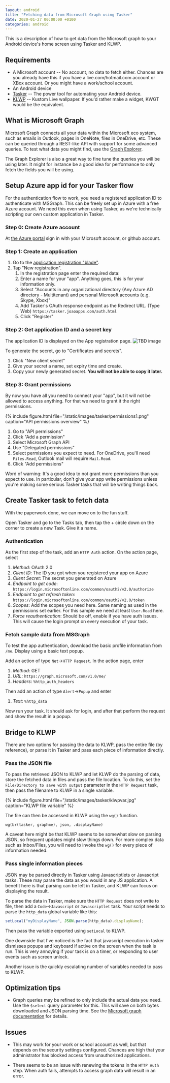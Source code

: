 ```yaml
---
layout: android
title: "Fetching data from Microsoft Graph using Tasker"
date: 2020-01-27 00:00:00 +0100
categories: android
---
```


This is a description of how to get data from the Microsoft graph to your
Android device's home screen using Tasker and KLWP.

## Requirements

- A Microsoft account -- No account, no data to fetch either. Chances are you
  already have this if you have a live.com/hotmail.com account or XBox account.
  Or you might have a work/school account.
- An Android device
- [Tasker](https://play.google.com/store/apps/details?id=net.dinglisch.android.taskerm)
  -- The power tool for automating your Android device.
- [KLWP](https://play.google.com/store/apps/details?id=org.kustom.wallpaper) --
  Kustom Live wallpaper. If you'd rather make a widget, KWGT would be the
  equivalent.

## What is Microsoft Graph

Microsoft Graph connects all your data within the Microsoft eco system, such as
emails in Outlook, pages in OneNote, files in OneDrive, etc. These can be
queried through a REST-like API with support for some advanced queries. To test
what data you might find, use the
[Graph Explorer](https://developer.microsoft.com/en-us/graph/graph-explorer).

The Graph Explorer is also a great way to fine tune the queries you will be
using later. It might for instance be a good idea for performance to only fetch
the fields you will be using.

## Setup Azure app id for your Tasker flow

For the authentication flow to work, you need a registered application ID to
authenticate with MSGraph. This can be freely set up in Azure with a free Azure
account. We need this even when using Tasker, as we're technically scripting our
own custom application in Tasker.

### Step 0: Create Azure account

At [the Azure portal](https://portal.azure.com) sign in with your Microsoft
account, or github account.

### Step 1: Create an application

1. Go to the
   [application registration "blade"](https://portal.azure.com/#blade/Microsoft_AAD_RegisteredApps/ApplicationsListBlade).
2. Tap "New registration".
   1. In the registration page enter the required data:
   2. Enter a name for your "app". Anything goes, this is for your information
      only.
   3. Select "Accounts in any organizational directory (Any Azure AD directory -
      Multitenant) and personal Microsoft accounts (e.g. Skype, Xbox)"
   4. Add Tasker's OAuth response endpoint as the Redirect URL. (Type Web)
      `https://tasker.joaoapps.com/auth.html`
   5. Click "Register"

### Step 2: Get application ID and a secret key

The application ID is displayed on the App registration page. ![TBD image]()

To generate the secret, go to "Certificates and secrets".

1. Click "New client secret"
2. Give your secret a name, set expiry time and create.
3. Copy your newly generated secret. **You will not be able to copy it later.**

### Step 3: Grant permissions

By now you have all you need to connect your "app", but it will not be allowed
to access anything. For that we need to grant it the right permissions.

{% include figure.html file="/static/images/tasker/permissions1.png" caption="API permissions overview" %}

1. Go to "API permissions"
2. Click "Add a permission"
3. Select Microsoft Graph API
4. Use "Delegated permissions"
5. Select permissions you expect to need. For OneDrive, you'll need
   `Files.Read`, Outlook mail will require `Mail.Read`.
6. Click "Add permissions"

Word of warning: It's a good idea to not grant more permissions than you expect
to use. In particular, don't give your app write permissions unless you're
making some serious Tasker tasks that will be writing things back.

## Create Tasker task to fetch data

With the paperwork done, we can move on to the fun stuff.

Open Tasker and go to the Tasks tab, then tap the + circle down on the corner to
create a new Task. Give it a name.

### Authentication

As the first step of the task, add an `HTTP Auth` action. On the action page,
select

1. _Method_: OAuth 2.0
2. _Client ID_: The ID you got when you registered your app on Azure
3. _Client Secret_: The secret you generated on Azure
4. _Endpoint to get code_:
   `https://login.microsoftonline.com/common/oauth2/v2.0/authorize`
5. _Endpoint to get refresh token_:
   `https://login.microsoftonline.com/common/oauth2/v2.0/token`
6. _Scopes_: Add the scopes you need here. Same naming as used in the
   permissions set earlier. For this sample we need at least `User.Read` here.
7. _Force reauthentication_: Should be off, enable if you have auth issues. This
   will cause the login prompt on every execution of your task.

### Fetch sample data from MSGraph

To test the app authentication, download the basic profile information from
`/me`. Display using a basic text popup.

Add an action of type `Net`->`HTTP Request`. In the action page, enter

1. _Method_: GET
2. _URL_: `https://graph.microsoft.com/v1.0/me/`
3. _Headers_: `%http_auth_headers`

Then add an action of type `Alert`->`Popup` and enter

1. _Text_: `%http_data`

Now run your task. It should ask for login, and after that perform the request
and show the result in a popup.

## Bridge to KLWP

There are two options for passing the data to KLWP, pass the entire file (by
reference), or parse it in Tasker and pass each piece of information directly.

### Pass the JSON file

To pass the retrieved JSON to KLWP and let KLWP do the parsing of data, store
the fetched data in files and pass the file location. To do this, set the
`File/Directory to save with output` parameter in the `HTTP Request` task, then
pass the filename to KLWP in a single variable.

{% include figure.html file="/static/images/tasker/klwpvar.jpg" caption="KLWP file variable" %}

The file can then be accessed in KLWP using the `wg()` function.

```kustom
wg(br(tasker, graphme), json, .displayName)
```

A caveat here might be that KLWP seems to be somewhat slow on parsing JSON, so
frequent updates might slow things down. For more complex data such as
Inbox/Files, you will need to invoke the `wg()` for every piece of information
needed.

### Pass single information pieces

JSON may be parsed directly in Tasker using Javascriptlets or Javascript tasks.
These may parse the data as you would in any JS application. A benefit here is
that parsing can be left in Tasker, and KLWP can focus on displaying the result.

To parse the data in Tasker, make sure the `HTTP Request` does not write to
file, then add a `Code`->`Javascript` or `Javascriptlet` task. Your script needs
to parse the `http_data` global variable like this:

```js
setLocal("myDisplayName", JSON.parse(http_data).displayName);
```

Then pass the variable exported using `setLocal` to KLWP.

One downside that I've noticed is the fact that javascript execution in tasker
dismisses popups and keyboard if active on the screen when the task is run. This
is very annoying if your task is on a timer, or responding to user events such
as screen unlock.

Another issue is the quickly escalating number of variables needed to pass to
KLWP.

## Optimization tips

- Graph queries may be refined to only include the actual data you need. Use the
  `$select` query parameter for this. This will save on both bytes downloaded
  and JSON parsing time. See the
  [Microsoft graph documentation](https://docs.microsoft.com/en-us/graph/query-parameters#select-parameter)
  for details.

## Issues

- This may work for your work or school account as well, but that depends on the
  security settings configured. Chances are high that your administrator has
  blocked access from unauthorized applications.

- There seems to be an issue with renewing the tokens in the `HTTP Auth` step.
  When auth fails, attempts to access graph data will result in an error.
